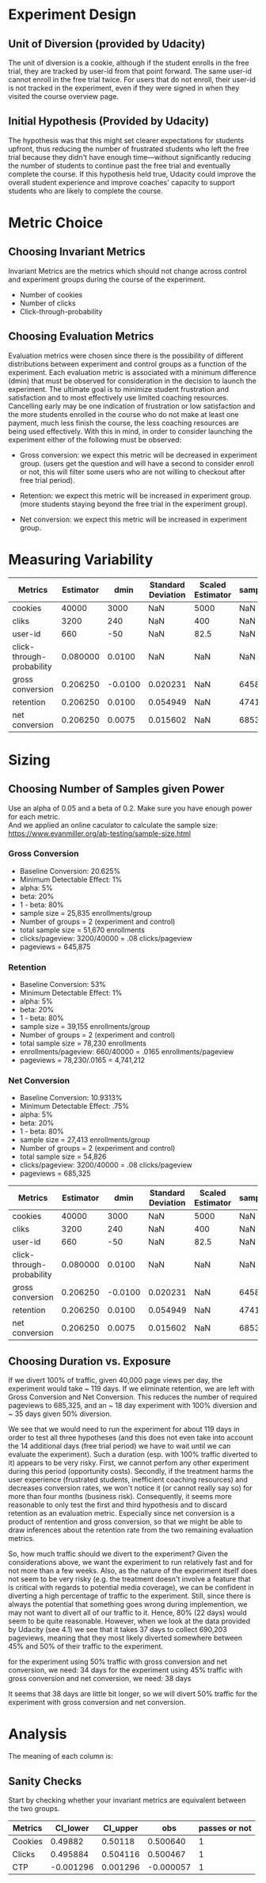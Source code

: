 # Experiment Design

## Unit of Diversion (provided by Udacity)

The unit of diversion is a cookie, although if the student enrolls in the free trial, they are tracked by user-id from that point forward. The same user-id cannot enroll in the free trial twice. For users that do not enroll, their user-id is not tracked in the experiment, even if they were signed in when they visited the course overview page.

## Initial Hypothesis (Provided by Udacity)

The hypothesis was that this might set clearer expectations for students upfront, thus reducing the number of frustrated students who left the free trial because they didn't have enough time—without significantly reducing the number of students to continue past the free trial and eventually complete the course. If this hypothesis held true, Udacity could improve the overall student experience and improve coaches' capacity to support students who are likely to complete the course. 

# Metric Choice

## Choosing Invariant Metrics

Invariant Metrics are the metrics which should not change across control and experiment groups during the course of the experiment.

- Number of cookies
- Number of clicks
- Click-through-probability

## Choosing Evaluation Metrics

Evaluation metrics were chosen since there is the possibility of different distributions between experiment and control groups as a function of the experiment. Each evaluation metric is associated with a minimum difference (dmin) that must be observed for consideration in the decision to launch the experiment. The ultimate goal is to minimize student frustration and satisfaction and to most effectively use limited coaching resources. Cancelling early may be one indication of frustration or low satisfaction and the more students enrolled in the course who do not make at least one payment, much less finish the course, the less coaching resources are being used effectively. With this in mind, in order to consider launching the experiment either of the following must be observed:

- Gross conversion: we expect this metric will be decreased in experiment group. (users get the question and will have a second to consider enroll or not, this will filter some users who are not willing to checkout after free trial period).

- Retention: we expect this metric will be increased in experiment group. (more students staying beyond the free trial in the experiment group).

- Net conversion: we expect this metric will be increased in experiment group.


# Measuring Variability


Metrics | Estimator | dmin | Standard Deviation | Scaled Estimator | samplesize
--- | --- | --- | --- | --- | ---
cookies | 40000 | 3000 | NaN | 5000 | NaN	
cliks | 3200 | 240 | NaN | 400 | NaN
user-id | 660 | -50 | NaN | 82.5 | NaN
click-through-probability | 0.080000 | 0.0100 | NaN | NaN | NaN
gross conversion | 0.206250 | -0.0100 | 0.020231 | NaN | 645875.0
retention | 0.206250 | 0.0100 | 0.054949 | NaN | 4741212.0
net conversion | 0.206250 | 0.0075 | 0.015602 | NaN | 685325.0

# Sizing
## Choosing Number of Samples given Power
Use an alpha of 0.05 and a beta of 0.2. Make sure you have enough power for each metric.   
And we applied an online caculator to calculate the sample size: https://www.evanmiller.org/ab-testing/sample-size.html


### Gross Conversion
- Baseline Conversion: 20.625%   
- Minimum Detectable Effect: 1%   
- alpha: 5%   
- beta: 20%   
- 1 - beta: 80%   
- sample size = 25,835 enrollments/group   
- Number of groups = 2 (experiment and control)   
- total sample size = 51,670 enrollments   
- clicks/pageview: 3200/40000 = .08 clicks/pageview   
- pageviews = 645,875   
### Retention
- Baseline Conversion: 53%   
- Minimum Detectable Effect: 1%   
- alpha: 5%   
- beta: 20%   
- 1 - beta: 80%   
- sample size = 39,155 enrollments/group   
- Number of groups = 2 (experiment and control)   
- total sample size = 78,230 enrollments   
- enrollments/pageview: 660/40000 = .0165 enrollments/pageview   
- pageviews = 78,230/.0165 = 4,741,212   
### Net Conversion
- Baseline Conversion: 10.9313%   
- Minimum Detectable Effect: .75%   
- alpha: 5%   
- beta: 20%   
- 1 - beta: 80%   
- sample size = 27,413 enrollments/group   
- Number of groups = 2 (experiment and control)   
- total sample size = 54,826   
- clicks/pageview: 3200/40000 = .08 clicks/pageview   
- pageviews = 685,325   


Metrics | Estimator | dmin | Standard Deviation | Scaled Estimator | samplesize
--- | --- | --- | --- | --- | ---
cookies | 40000 | 3000 | NaN | 5000 | NaN	
cliks | 3200 | 240 | NaN | 400 | NaN
user-id | 660 | -50 | NaN | 82.5 | NaN
click-through-probability | 0.080000 | 0.0100 | NaN | NaN | NaN
gross conversion | 0.206250 | -0.0100 | 0.020231 | NaN | 645875.0
retention | 0.206250 | 0.0100 | 0.054949 | NaN | 4741212.0
net conversion | 0.206250 | 0.0075 | 0.015602 | NaN | 685325.0


## Choosing Duration vs. Exposure
If we divert 100% of traffic, given 40,000 page views per day, the experiment would take ~ 119 days. If we eliminate retention, we are left with Gross Conversion and Net Conversion. This reduces the number of required pageviews to 685,325, and an ~ 18 day experiment with 100% diversion and ~ 35 days given 50% diversion.   

We see that we would need to run the experiment for about 119 days in order to test all three hypotheses (and this does not even take into account the 14 additional days (free trial period) we have to wait until we can evaluate the experiment). Such a duration (esp. with 100% traffic diverted to it) appears to be very risky. First, we cannot perfom any other experiment during this period (opportunity costs). Secondly, if the treatment harms the user experience (frustrated students, inefficient coaching resources) and decreases conversion rates, we won't notice it (or cannot really say so) for more than four months (business risk). Consequently, it seems more reasonable to only test the first and third hypothesis and to discard retention as an evaluation metric. Especially since net conversion is a product of rentention and gross conversion, so that we might be able to draw inferences about the retention rate from the two remaining evaluation metrics.   

So, how much traffic should we divert to the experiment? Given the considerations above, we want the experiment to run relatively fast and for not more than a few weeks. Also, as the nature of the experiment itself does not seem to be very risky (e.g. the treatment doesn't involve a feature that is critical with regards to potential media coverage), we can be confident in diverting a high percentage of traffic to the experiment. Still, since there is always the potential that something goes wrong during implemention, we may not want to divert all of our traffic to it. Hence, 80% (22 days) would seem to be quite reasonable. However, when we look at the data provided by Udacity (see 4.1) we see that it takes 37 days to collect 690,203 pageviews, meaning that they most likely diverted somewhere between 45% and 50% of their traffic to the experiment.

for the experiment using 50% traffic with gross conversion and net conversion, we need:  34  days
for the experiment using 45% traffic with gross conversion and net conversion, we need:  38  days

It seems that 38 days are little bit longer, so we will divert 50% traffic for the experiment with gross conversion and net conversion.

# Analysis
The meaning of each column is:

## Sanity Checks
Start by checking whether your invariant metrics are equivalent between the two groups.


Metrics | CI_lower | CI_upper | obs  | passes or not
--- | --- | --- | --- | ---
Cookies | 0.49882 | 0.50118 | 0.500640 | 1
Clicks | 0.495884 | 0.504116 | 0.500467 | 1
CTP | -0.001296 | 0.001296 | -0.000057 | 1
